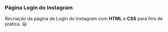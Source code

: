 ### Página Login do Instagram

Recriação da página de Login do Instagram com **HTML** e **CSS** para fins de prática. :smiley:	
